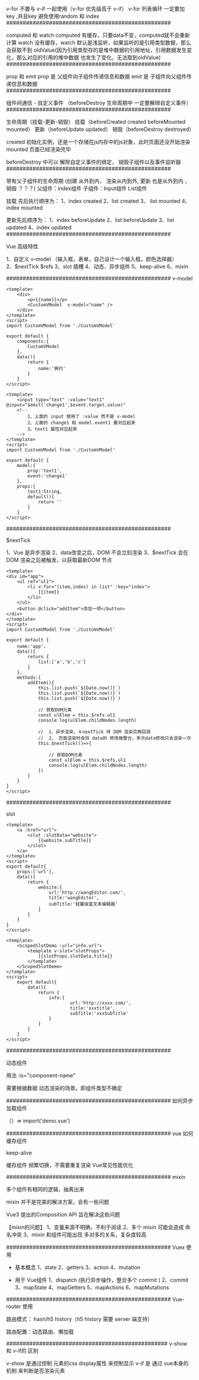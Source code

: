 v-for 不要与 v-if 一起使用（v-for 优先级高于 v-if）
v-for 列表循环 一定要加 key ,并且key 避免使用random 和 index
##################################################

computed 和 watch
computed 有缓存，只要data不变，computed就不会重新计算
watch 没有缓存，watch 默认是浅监听，如果监听的是引用类型数据，那么会获取不到 oldValue(因为引用类型存的是堆中数据的引用地址，引用数据发生变化，那么对应的引用的堆中数据 也发生了变化，无法取到oldValue)
##################################################

prop 和 emit
prop 是 父组件向子组件传递信息和数据
emit 是 子组件向父组件传递信息和数据
##################################################

组件间通信 - 自定义事件 （beforeDestroy 生命周期中 一定要解绑自定义事件）
##################################################


生命周期（挂载-更新-销毁）
挂载（beforeCreated created beforeMounted mounted）
更新（beforeUpdate updated）
销毁（beforeDestroy destroyed）

created 初始化实例，还是一个存储在js内存中的js对象，此时页面还没开始渲染
mounted 页面已经渲染完毕

beforeDestroy 中可以 解除自定义事件的绑定， 销毁子组件以及事件监听器
##################################################

带有父子组件的生命周期 (创建 从外到内， 渲染从内到外, 更新 也是从外到内 ，销毁 ？？？)
父组件：index组件
子组件：Input组件 List组件

挂载 先后执行顺序为：
1、index created
2、list created
3、 list mounted
4、 index mounted

更新先后顺序为：
1、index beforeUpdate
2、list beforeUpdate
3、list updated
4、index updated
##################################################

Vue 高级特性

1、自定义 v-model （输入框，表单，自己设计一个输入框，颜色选择器）
2、$nextTick  $refs
3、slot 插槽
4、动态、异步组件
5、keep-alive
6、mixin


##################################################
v-model

```
<template>
	<div>
		<p>{{name}}</p>
		<CustomVModel  v-model="name" />
	</div>
</template>
<script>
import CustomVModel from './CustomVModel'

export default {
	components:{
		CustomVModel
	},
	data(){
		return {
			name:'爽约'
		}
	}
</script>
```

``` CustomVModel.vue
<template>
	<input type="text" :value="text1" @input="$emit('change1',$event.target.value)"
	<!--
		1、上面的 input 使用了 :value 而不是 v-model
		2、上面的 change1 和 model.event1 要对应起来
		3、text1 属性对应起来
	-->
</template>
<script>
import CustomVModel from './CustomVModel'

export default {
	model:{
		prop:'text1',
		event:'change1'
	},
	props:{
		text1:String,
		default(){
			return ''
		}
	}
</script>
```

##################################################

$nextTick

1、Vue 是异步渲染
2、data改变之后，DOM 不会立刻渲染
3、$nextTick 会在 DOM 渲染之后被触发，以获取最新DOM 节点

```nextTick.vue
<template>
<div id="app">
	<ul ref="ul1">
		<li v-for="(item,index) in list" :key="index">
			{{item}}
		</li>
	</ul>
	<button @click="addItem">添加一项</button>
</div>
</template>
<script>
import CustomVModel from './CustomVModel'

export default {
	name:'app'，
	data(){
		return {
			list:['a','b','c']
		}
	},
	methods:{
		addItem(){
			this.list.push(`${Date.now()}`)
			this.list.push(`${Date.now()}`)
			this.list.push(`${Date.now()}`)

			// 获取DOM元素
			const ulElem = this.$refs.ul1
			console.log(ulElem.childNodes.length)

			//  1、异步渲染，￥nextTick 待 DOM 渲染完再回调
			//  2、 页面渲染时会将 data的 修改做整合，多次data修改只会渲染一次
			this.$nextTick(()=>{

				// 获取DOM元素
				const ulElem = this.$refs.ul1
				console.log(ulElem.childNodes.length)
			})
		}
	}
}
</script>
```

##################################################

slot

``` ScopedSlotDemo.vue
<template>
	<a :href="url">
		<slot :slotData="website">
			{{website.subTitle}}
		</slot>
	</a>
</template>
<script>
export default{
	props:['url'],
	data(){
		return {
			website:{
				url:'http://wangEditor.com/',
				title:'wangEditor',
				subTitle:'轻量级富文本编辑器'
			}
		}
	}
}
</script>
```

```app.vue
<template>
	<ScopedSlotDemo :url="info.url">
		<template v-slot="slotProps">
			{{slotProps.slotData.title}}
		</template>
	</ScopedSlotDemo>
</template>
<script>
	export default{
		data(){
			return {
				info:{
						url:'http://xxxx.com/',
						title:'xxxtitle',
						subTitle:'xxxSubTitle'
				}
			}
		}
	}
</script>
```
##################################################

动态组件

用法
 	:is="component-name"

需要根据数据  动态渲染的场景。即组件类型不确定

##################################################
如何异步加载组件

（）=> import('demo.vue')

##################################################
vue 如何缓存组件

keep-alive

缓存组件
频繁切换，不需要重复渲染
Vue常见性能优化

##################################################
mixin

多个组件有相同的逻辑，抽离出来

mixin 并不是完美的解决方案，会有一些问题

Vue3 提出的Composition API 旨在解决这些问题

【mixin的问题】
1、变量来源不明确，不利于阅读
2、多个 mixin 可能会造成 命名冲突
3、mixin 和组件可能出现 多对多的关系，复杂度较高

##################################################
Vuex 使用

- 基本概念
1、state
2、getters
3、action
4、mutation

- 用于 Vue组件
1、dispatch (执行异步操作，整合多个 commit )
2、commit
3、mapState
4、mapGetters
5、mapActions
6、mapMutations


##################################################
Vue-router 使用

路由模式： hash/h5 history（h5 history 需要 server 端支持）

路由配置：动态路由、懒加载

#################################################
v-show  和 v-if的 区别

v-show 是通过控制 元素的css display属性 来控制显示
v-if 是 通过 vue本身的机制 来判断是否渲染元素





